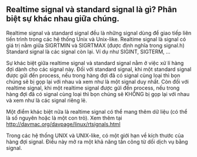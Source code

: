 ## Realtime signal và standard signal là gì? Phân biệt sự khác nhau giữa chúng.
Realtime signal và standard signal đều là những signal dùng để giao tiếp liên tiến trình trong các hệ thống Unix và Unix-like.
Realtime signal là signal có giá trị nằm giữa SIGRTMIN và SIGRTMAX (được định nghĩa trong signal.h)
Standard signal là các signal còn lại. Ví dụ như SIGINT, SIGTERM, ...

Sự khác biệt giữa realtime signal và standard signal nằm ở việc xử lí hàng đợi dành cho các signal này.
Đối với standard signal, khi một standard signal được gửi đến process, nếu trong hàng đợi đã có signal cùng loại thì bọn chúng sẽ bị gọp lại với nhau và xem như là một signal duy nhất.
Còn đối với realtime signal, khi một realtime signal được gửi đến process, nếu trong hàng đợi đã có signal cùng loại thì bọn chúng sẽ KHÔNG bị gọp lại với nhau và xem như là các signal riêng lẻ.

Một điểm khác biệt nữa là realtime signal có thể mang thêm dữ liệu (có thể là số nguyên hoặc là một con trỏ). Xem thêm tại http://davmac.org/davpage/linux/rtsignals.html

Trong các hệ thống UNIX và UNIX-like, có một giới hạn về kích thước của hàng đợi signal. Điều này mở ra một khả năng tấn công từ dối dịch vụ bằng signal.


